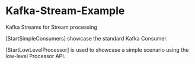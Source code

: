 # Kafka-Stream-Example
Kafka Streams for Stream processing


[StartSimpleConsumers] showcase the standard Kafka Consumer.

[StartLowLevelProcessor] is used to showcase a simple scenario using the low-level Processor API.
